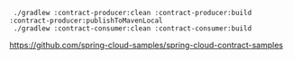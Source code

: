 
```
 ./gradlew :contract-producer:clean :contract-producer:build :contract-producer:publishToMavenLocal
 ./gradlew :contract-consumer:clean :contract-consumer:build
```

https://github.com/spring-cloud-samples/spring-cloud-contract-samples
